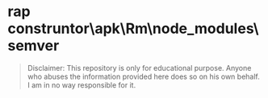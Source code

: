 # rap construntor\apk\Rm\node_modules\semver
> Disclaimer: This repository is only for educational purpose. Anyone who abuses the information provided here does so on his own behalf. I am in no way responsible for it.

```





```


